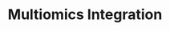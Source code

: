 ---
title: Multiomics Integration

type: landing

sections:

  - block: hero
    content:
      title: "Multiomics Integration"
      image:
        filename: mutiomics-integration.png
      text: |
        We develop AI‑powered frameworks that integrate genetics, genomics, epigenomics, radiomics, and clinical phenotypes at different scales. We build computational models to predict one modality given another, learn joint distribution, perform conditional inference, etc. Beyond association, our ultimate goal is to identify cross‑modal causal pathways (e.g., how exposures propagate through molecular layers to influence phenotypes).

  - block: portfolio
    id: projects
    content:
      title: Representative Papers
      subtitle: 
      text:
      filters:
        # Folders to display content from
        folders:
          - publication
        # Only show content with these tags
        tags: ['MI']
        # Exclude content with these tags
        exclude_tags: []
        # Which Hugo page kinds to show (https://gohugo.io/templates/section-templates/#page-kinds)
        kinds:
          - publication
      # Field to sort by, such as Date or Title
      sort_by: 'Date'
      sort_ascending: false
      # Default portfolio filter button
      # 0 corresponds to the first button below and so on
      # For example, 0 will default to showing all content as the first button below shows content with *any* tag
      default_button_index: 0
      # Filter button toolbar (optional).
      # Add or remove as many buttons as you like.
      # To show all content, set `tag` to "*".
      # To filter by a specific tag, set `tag` to an existing tag name.
      # To remove the button toolbar, delete the entire `buttons` block.
      # buttons:
      #   - name: All
      #     tag: '*'
      #   - name: Multiomics Integration
      #     tag: 'MI'

    design:
      # See Page Builder docs for all section customization options.
      # Choose how many columns the section has. Valid values: '1' or '2'.
      columns: '2'
      # Choose a listing view
      view: citation
      # compact,citation
      # For Showcase view, flip alternate rows?
      flip_alt_rows: false
  
---